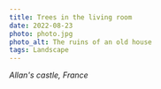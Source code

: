 ```yaml
---
title: Trees in the living room
date: 2022-08-23
photo: photo.jpg
photo_alt: The ruins of an old house
tags: Landscape
---
```


_Allan's castle, France_
